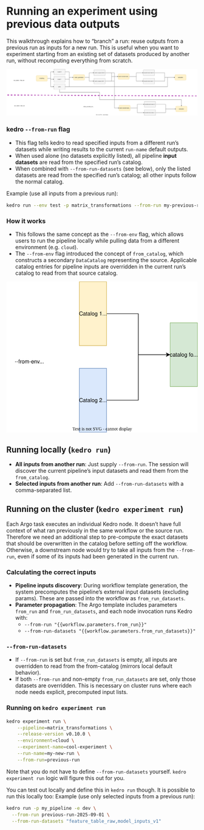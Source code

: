 # Running an experiment using previous data outputs

This walkthrough explains how to “branch” a run: reuse outputs from a previous run as inputs for a new run. This is useful when you want to experiment starting from an existing set of datasets produced by another run, without recomputing everything from scratch.

![](../../../assets/img/branched_runs.drawio.svg)

### kedro `--from-run` flag

- This flag tells kedro to read specified inputs from a different run’s datasets while writing results to the current `run-name` default outputs.
- When used alone (no datasets explicitly listed), all pipeline **input datasets** are read from the specified run’s catalog.
- When combined with `--from-run-datasets` (see below), only the listed datasets are read from the specified run’s catalog; all other inputs follow the normal catalog.

Example (use all inputs from a previous run):

```bash
kedro run --env test -p matrix_transformations --from-run my-previous-run
```

### How it works

- This follows the same concept as the `--from-env` flag, which allows users to run the pipeline locally while pulling data from a different environment (e.g. `cloud`).
- The `--from-env` flag introduced the concept of `from_catalog`, which constructs a secondary `DataCatalog` representing the source. Applicable catalog entries for pipeline inputs are overridden in the current run’s catalog to read from that source catalog.

![](../../../assets/img/from_catalog.drawio.svg)

<!-- TODO: Add some specific from_catalog examples! -->

## Running locally (`kedro run`)

- **All inputs from another run**: Just supply `--from-run`. The session will discover the current pipeline’s input datasets and read them from the `from_catalog`.
- **Selected inputs from another run**: Add `--from-run-datasets` with a comma-separated list.

## Running on the cluster (`kedro experiment run`)

Each Argo task executes an individual Kedro node. It doesn’t have full context of what ran previously in the same workflow or the source run.
Therefore we need an additional step to pre-compute the exact datasets that should be overwritten in the catalog before setting off the workflow.
Otherwise, a downstream node would try to take all inputs from the `--from-run`, even if some of its inputs had been generated in the current run.

### Calculating the correct inputs

- **Pipeline inputs discovery**: During workflow template generation, the system precomputes the pipeline’s external input datasets (excluding params). These are passed into the workflow as `from_run_datasets`.
- **Parameter propagation**: The Argo template includes parameters `from_run` and `from_run_datasets`, and each node invocation runs Kedro with:
  - `--from-run "{{workflow.parameters.from_run}}"`
  - `--from-run-datasets "{{workflow.parameters.from_run_datasets}}"`

### `--from-run-datasets`

- If `--from-run` is set but `from_run_datasets` is empty, all inputs are overridden to read from the from-catalog (mirrors local default behavior).
- If both `--from-run` and non-empty `from_run_datasets` are set, only those datasets are overridden. This is necessary on cluster runs where each node needs explicit, precomputed input lists.

### Running on `kedro experiment run`

```bash
kedro experiment run \
    --pipeline=matrix_transformations \
    --release-version v0.10.0 \
    --environment=cloud \
    --experiment-name=cool-experiment \
    --run-name=my-new-run \
    --from-run=previous-run
```

Note that you do not have to define `--from-run-datasets` yourself. `kedro experiment run` logic will figure this out for you.

You can test out locally and define this in `kedro run` though. It is possible to run this locally too: Example (use only selected inputs from a previous run):

```bash
kedro run -p my_pipeline -e dev \
  --from-run previous-run-2025-09-01 \
  --from-run-datasets "feature_table_raw,model_inputs_v1"
```
